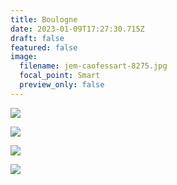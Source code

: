 ```yaml
---
title: Boulogne
date: 2023-01-09T17:27:30.715Z
draft: false
featured: false
image:
  filename: jem-caofessart-8275.jpg
  focal_point: Smart
  preview_only: false
---
```


![](jem-caofessart-8239.jpg)

![](jem-caofessart-8260.jpg)

![](jem-caofessart-8275.jpg)

![](jem-caofessart-8278.jpg)